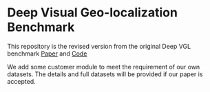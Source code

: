 # Deep Visual Geo-localization Benchmark
This repository is the revised version from the original Deep VGL benchmark [Paper](https://arxiv.org/abs/2204.03444) and [Code](https://github.com/gmberton/deep-visual-geo-localization-benchmark)

We add some customer module to meet the requirement of our own datasets. The details and full datasets will be provided if our paper is accepted. 
